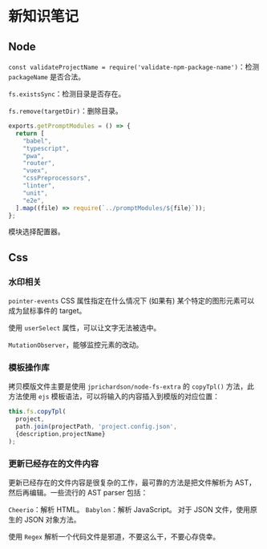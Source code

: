 # 新知识笔记

## Node

`const validateProjectName = require('validate-npm-package-name')`：检测 `packageName` 是否合法。

`fs.existsSync`：检测目录是否存在。

`fs.remove(targetDir)`：删除目录。

```js
exports.getPromptModules = () => {
  return [
    "babel",
    "typescript",
    "pwa",
    "router",
    "vuex",
    "cssPreprocessors",
    "linter",
    "unit",
    "e2e",
  ].map((file) => require(`../promptModules/${file}`));
};
```

模块选择配置器。

## Css

### 水印相关

`pointer-events` CSS 属性指定在什么情况下 (如果有) 某个特定的图形元素可以成为鼠标事件的 target。

使用 `userSelect` 属性，可以让文字无法被选中。

`MutationObserver`，能够监控元素的改动。

### 模板操作库

拷贝模版文件主要是使用 `jprichardson/node-fs-extra` 的 `copyTpl()` 方法，此方法使用 `ejs` 模板语法，可以将输入的内容插入到模版的对应位置：

```js
this.fs.copyTpl(
  project,
  path.join(projectPath, 'project.config.json',
  {description,projectName}
);
```

### 更新已经存在的文件内容

更新已经存在的文件内容是很复杂的工作，最可靠的方法是把文件解析为 AST，然后再编辑。一些流行的 AST parser 包括：

`Cheerio`：解析 HTML。
`Babylon`：解析 JavaScript。
对于 JSON 文件，使用原生的 JSON 对象方法。

使用 `Regex` 解析一个代码文件是邪道，不要这么干，不要心存侥幸。

